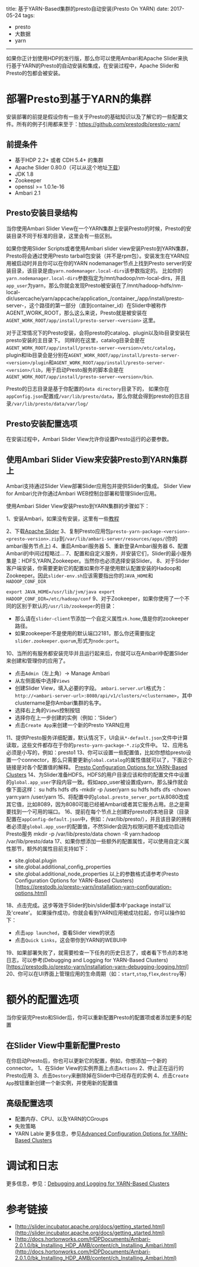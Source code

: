 title: 基于YARN-Based集群的presto自动安装(Presto On YARN)
date: 2017-05-24
tags:
 - presto
 - 大数据
 - yarn

---

如果你正计划使用HDP的发行版，那么你可以使用Ambari和Apache Slider来执行基于YARN的Presto的自动安装和集成，在安装过程中，Apache Slider和Presto的包都会被安装。

# 部署Presto到基于YARN的集群

安装部署的前提是假设你有一些关于Presto的基础知识以及了解它的一些配置文件。所有的例子引用都来至于：https://github.com/prestodb/presto-yarn/

## 前提条件

- 基于HDP 2.2+ 或者 CDH 5.4+ 的集群
- Apache Slider 0.80.0（可以从这个地址[下载](https://slider.incubator.apache.org/)）
- JDK 1.8
- Zookeeper
- openssl >= 1.0.1e-16
- Ambari 2.1

<!--more-->

## Presto安装目录结构

当你使用Ambari Slider View在一个YARN集群上安装Presto的时候，Presto的安装目录不同于标准的目录，这里会有一些区别。

如果你使用Slider Scripts或者使用Ambari slider view安装Presto到YARN集群，Presto将会通过使用Presto tarball包安装（并不是rpm包）。安装发生在YARN应用被启动时并且你可以在你的YARN nodemanager节点上找到Presto server的安装目录，该目录是由`yarn.nodemanager.local-dirs`该参数指定的。 比如你的`yarn.nodemanager.local-dirs`参数指定为/mnt/hadoop/nm-local-dirs，并且`app_user`为yarn，那么你就会发现Presto被安装在了/mnt/hadoop-hdfs/nm-local-dir/usercache/yarn/appcache/application_<id>/container_<id>/app/install/presto-server-<version>，这个路径的第一部分（直到container_id）在Slider中被称作AGENT_WORK_ROOT，那么这么来说，Presto就是被安装在`AGENT_WORK_ROOT/app/install/presto-server-<version>` 这里。

对于正常情况下的Presto安装，会将presto的catalog、plugin以及lib目录安装在presto安装的主目录下。
同样的在这里，catalog目录会是在`AGENT_WORK_ROOT/app/install/presto-server-<version>/etc/catalog`，plugin和lib目录会是分别在`AGENT_WORK_ROOT/app/install/presto-server-<version>/plugin`和`AGENT_WORK_ROOT/app/install/presto-server-<version>/lib`，用于启动Presto服务的脚本会是在`AGENT_WORK_ROOT/app/install/presto-server-<version>/bin`.

Presto的日志目录是基于你配置的`data directory`目录下的， 如果你在`appConfig.json`配置成`/var/lib/presto/data`，那么你就会得到presto的日志目录`/var/lib/presto/data/var/log/`

## Presto安装配置选项

在安装过程中，Ambari Slider View允许你设置Presto运行的必要参数。

## 使用Ambari Slider View来安装Presto到YARN集群上

Ambari支持通过Slider View部署Slider应用包并提供Slider的集成。 Slider View for Ambari允许你通过Ambari WEB控制台部署和管理Slider应用。

使用Ambari Slider View安装Presto到YARN集群的步骤如下：

1、安装Ambari，如果没有安装，这里有一些[教程](http://docs.hortonworks.com/HDPDocuments/Ambari-2.1.0.0/bk_Installing_HDP_AMB/content/ch_Installing_Ambari.html)

2、下载[Apache Slider](https://slider.incubator.apache.org/)
3、复制Presto应用包`presto-yarn-package-<version>-<presto-version>.zip`到`/var/lib/ambari-server/resources/apps/`(你的ambari服务节点上)
4、重启Ambari服务器
5、重新登录Ambari服务器
6、配置Ambari的中间过程略过...
7、配置和自定义服务，并安装它们，Slider的最小服务集是：HDFS,YARN,Zookeeper。当然你也必须选择安装Slider。
8、对于Slider客户端安装，你需要更新它的配置如果你不是使用默认配置安装的Hadoop和Zookeeper。因此`slider-env.sh`应该需要指出你的`JAVA_HOME`和`HADOOP_CONF_DIR`

`
export JAVA_HOME=/usr/lib/jvm/java
export HADOOP_CONF_DIR=/etc/hadoop/conf
`
9、对于Zookeeper，如果你使用了一个不同的区别于默认的`/usr/lib/zookeeper`的目录：
- 那么请在`slider-client`节添加一个自定义属性`zk.home`,值是你的zookeeper路径。
- 如果zookeeper不是使用的默认端口2181，那么你还需要指定`slider.zookeeper.quorum`,形式为`node:port`。

10、当所的有服务都安装完毕并且运行起来后，你就可以在Ambari中配置Slider来创建和管理你的应用了。
- 点击`Admin`（左上角）-> Manage Ambari
- 从左侧面板中选择`Views`
- 创建Slider View，填入必要的字段。 `ambari.server.url`格式为：`http://<ambari-server-url>:8080/api/v1/clusters/<clustername>`，其中clustername是你Ambari集群的名字。
- 选择右上角的`Views`控制按钮
- 选择你在上一步创建的实例（例如：‘Slider’）
- 点击`Create App`来创建一个新的Presto YARN应用

11、提供Presto服务详细配置，默认情况下，UI会从`*-default.json`文件中计算读取，这些文件都存在于你的`presto-yarn-package-*.zip`文件中。
12、应用名必须是小写的，例如：presto1
13、你可以设置一些配置值，比如你想给presto设置一个connector，那么只需要更新`global.catalog`的属性值就可以了，下面这个链接是对各个配置值的解释。
[Presto Configuration Options for YARN-Based Clusters](https://prestodb.io/presto-yarn/installation-yarn-configuration-options.html)
14、为Slider准备HDFS。HDFS的用户目录应该和你的配置文件中设置的`global.app_user`字段内容一致。假如app_user被设置成yarn，那么操作就会像下面这样：
su hdfs hdfs dfs -mkdir -p /user/yarn
su hdfs hdfs dfs -chown yarn:yarn /user/yarn
15、将配置中的`global.presto_server_port`从8080改成其它值，比如8089，因为8080可能已经被Ambari或者其它服务占用。总之是需要找到一个可用的端口。
16、提前在每个节点上创建好presto的本地目录（目录配置在`appConfig-default.json`中，例如：/var/lib/presto/），并且该目录的拥有者必须是`global.app_user`的配置值，不然Slider会因为权限问题不能成功启动Presto服务
mkdir -p /var/lib/presto/data
chown -R yarn:hadoop /var/lib/presto/data
17、如果你想添加一些额外的配置属性，可以使用自定义属性那节，额外的属性目前支持如下：
- site.global.plugin
- site.global.additional_config_properties
- site.global.additional_node_properties
以上的参数格式请参考(Presto Configuration Options for YARN-Based Clusters)[https://prestodb.io/presto-yarn/installation-yarn-configuration-options.html]

18、点击完成。这步等效于Slider的bin/slider脚本中'package install'以及'create'。 如果操作成功，你就会看到YARN应用被成功拉起，你可以操作如下：
 - 点击`app launched`，查看Slider view的状态
 - 点击`Quick Links`，这会带你到YARN的WEBUI中

19、如果部署失败了，就需要检查一下任务的历史日志了，或者看下节点的本地日志，可以参考(Debugging and Logging for YARN-Based Clusters)[https://prestodb.io/presto-yarn/installation-yarn-debugging-logging.html]
20、你可以在UI界面上管理应用的生命周期（如：`start`,`stop`,`flex`,`destroy`等）

# 额外的配置选项

当你安装完Presto和Slider后，你可以重新配置Presto的配置项或者添加更多的配置

## 在Slider View中重新配置Presto

在你启动Presto后，你也可以更新它的配置，例如，你想添加一个新的connector。
1、在Slider View的实例界面上点击`Actions`
2、停止正在运行的Presto应用
3、点击`Destory`来删除掉在Slider中已经存在的实例
4、点击`Create App`按钮重新创建一个新实例，并使用新的配置值

## 高级配置选项

- 配置内存、CPU、以及YARN的CGroups
- 失败策略
- YARN Lable
更多信息，参见[Advanced Configuration Options for YARN-Based Clusters](https://prestodb.io/presto-yarn/installation-yarn-configuration-options-advanced.html)

# 调试和日志
更多信息，参见：[Debugging and Logging for YARN-Based Clusters](https://prestodb.io/presto-yarn/installation-yarn-debugging-logging.html)

# 参考链接

- [http://slider.incubator.apache.org/docs/getting_started.html](http://slider.incubator.apache.org/docs/getting_started.html)
- [http://docs.hortonworks.com/HDPDocuments/Ambari-2.0.1.0/bk_Installing_HDP_AMB/content/ch_Installing_Ambari.html](http://docs.hortonworks.com/HDPDocuments/Ambari-2.0.1.0/bk_Installing_HDP_AMB/content/ch_Installing_Ambari.html)